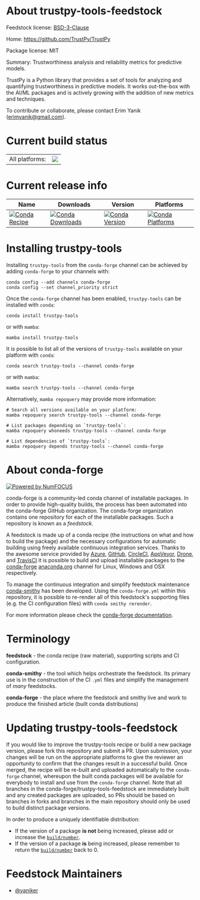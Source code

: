 About trustpy-tools-feedstock
=============================

Feedstock license: [BSD-3-Clause](https://github.com/conda-forge/trustpy-tools-feedstock/blob/main/LICENSE.txt)

Home: https://github.com/TrustPy/TrustPy

Package license: MIT

Summary: Trustworthiness analysis and reliability metrics for predictive models.

TrustPy is a Python library that provides a set of tools for analyzing and quantifying
trustworthiness in predictive models. It works out-the-box with the AI/ML packages and is
actively growing with the addition of new metrics and techniques.

To contribute or collaborate, please contact Erim Yanik (erimyanik@gmail.com).


Current build status
====================


<table><tr><td>All platforms:</td>
    <td>
      <a href="https://dev.azure.com/conda-forge/feedstock-builds/_build/latest?definitionId=25575&branchName=main">
        <img src="https://dev.azure.com/conda-forge/feedstock-builds/_apis/build/status/trustpy-tools-feedstock?branchName=main">
      </a>
    </td>
  </tr>
</table>

Current release info
====================

| Name | Downloads | Version | Platforms |
| --- | --- | --- | --- |
| [![Conda Recipe](https://img.shields.io/badge/recipe-trustpy--tools-green.svg)](https://anaconda.org/conda-forge/trustpy-tools) | [![Conda Downloads](https://img.shields.io/conda/dn/conda-forge/trustpy-tools.svg)](https://anaconda.org/conda-forge/trustpy-tools) | [![Conda Version](https://img.shields.io/conda/vn/conda-forge/trustpy-tools.svg)](https://anaconda.org/conda-forge/trustpy-tools) | [![Conda Platforms](https://img.shields.io/conda/pn/conda-forge/trustpy-tools.svg)](https://anaconda.org/conda-forge/trustpy-tools) |

Installing trustpy-tools
========================

Installing `trustpy-tools` from the `conda-forge` channel can be achieved by adding `conda-forge` to your channels with:

```
conda config --add channels conda-forge
conda config --set channel_priority strict
```

Once the `conda-forge` channel has been enabled, `trustpy-tools` can be installed with `conda`:

```
conda install trustpy-tools
```

or with `mamba`:

```
mamba install trustpy-tools
```

It is possible to list all of the versions of `trustpy-tools` available on your platform with `conda`:

```
conda search trustpy-tools --channel conda-forge
```

or with `mamba`:

```
mamba search trustpy-tools --channel conda-forge
```

Alternatively, `mamba repoquery` may provide more information:

```
# Search all versions available on your platform:
mamba repoquery search trustpy-tools --channel conda-forge

# List packages depending on `trustpy-tools`:
mamba repoquery whoneeds trustpy-tools --channel conda-forge

# List dependencies of `trustpy-tools`:
mamba repoquery depends trustpy-tools --channel conda-forge
```


About conda-forge
=================

[![Powered by
NumFOCUS](https://img.shields.io/badge/powered%20by-NumFOCUS-orange.svg?style=flat&colorA=E1523D&colorB=007D8A)](https://numfocus.org)

conda-forge is a community-led conda channel of installable packages.
In order to provide high-quality builds, the process has been automated into the
conda-forge GitHub organization. The conda-forge organization contains one repository
for each of the installable packages. Such a repository is known as a *feedstock*.

A feedstock is made up of a conda recipe (the instructions on what and how to build
the package) and the necessary configurations for automatic building using freely
available continuous integration services. Thanks to the awesome service provided by
[Azure](https://azure.microsoft.com/en-us/services/devops/), [GitHub](https://github.com/),
[CircleCI](https://circleci.com/), [AppVeyor](https://www.appveyor.com/),
[Drone](https://cloud.drone.io/welcome), and [TravisCI](https://travis-ci.com/)
it is possible to build and upload installable packages to the
[conda-forge](https://anaconda.org/conda-forge) [anaconda.org](https://anaconda.org/)
channel for Linux, Windows and OSX respectively.

To manage the continuous integration and simplify feedstock maintenance
[conda-smithy](https://github.com/conda-forge/conda-smithy) has been developed.
Using the ``conda-forge.yml`` within this repository, it is possible to re-render all of
this feedstock's supporting files (e.g. the CI configuration files) with ``conda smithy rerender``.

For more information please check the [conda-forge documentation](https://conda-forge.org/docs/).

Terminology
===========

**feedstock** - the conda recipe (raw material), supporting scripts and CI configuration.

**conda-smithy** - the tool which helps orchestrate the feedstock.
                   Its primary use is in the construction of the CI ``.yml`` files
                   and simplify the management of *many* feedstocks.

**conda-forge** - the place where the feedstock and smithy live and work to
                  produce the finished article (built conda distributions)


Updating trustpy-tools-feedstock
================================

If you would like to improve the trustpy-tools recipe or build a new
package version, please fork this repository and submit a PR. Upon submission,
your changes will be run on the appropriate platforms to give the reviewer an
opportunity to confirm that the changes result in a successful build. Once
merged, the recipe will be re-built and uploaded automatically to the
`conda-forge` channel, whereupon the built conda packages will be available for
everybody to install and use from the `conda-forge` channel.
Note that all branches in the conda-forge/trustpy-tools-feedstock are
immediately built and any created packages are uploaded, so PRs should be based
on branches in forks and branches in the main repository should only be used to
build distinct package versions.

In order to produce a uniquely identifiable distribution:
 * If the version of a package **is not** being increased, please add or increase
   the [``build/number``](https://docs.conda.io/projects/conda-build/en/latest/resources/define-metadata.html#build-number-and-string).
 * If the version of a package **is** being increased, please remember to return
   the [``build/number``](https://docs.conda.io/projects/conda-build/en/latest/resources/define-metadata.html#build-number-and-string)
   back to 0.

Feedstock Maintainers
=====================

* [@yaniker](https://github.com/yaniker/)

